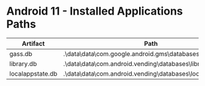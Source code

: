 # Android 11 - Installed Applications Paths

| **Artifact**     | **Path**                                                   |
|------------------|------------------------------------------------------------|
| gass.db          | .\data\data\com.google.android.gms\databases\gass.db       |
| library.db       | .\data\data\com.android.vending\databases\library.db       |
| localappstate.db | .\data\data\com.android.vending\databases\localappstate.db |